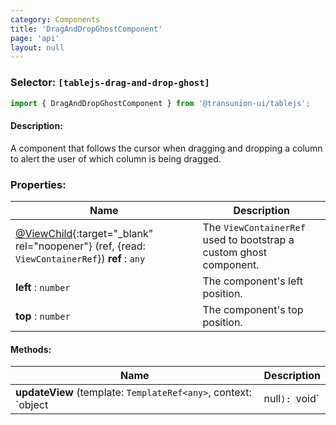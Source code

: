 ```yaml
---
category: Components
title: 'DragAndDropGhostComponent'
page: 'api'
layout: null
---
```


### Selector: `[tablejs-drag-and-drop-ghost]`
```typescript
import { DragAndDropGhostComponent } from '@transunion-ui/tablejs';
```

#### Description:

A component that follows the cursor when dragging and dropping a column to alert the user of which column is being dragged.

### Properties:

| Name          | Description   |
| ------------- | ------------- |
| [@ViewChild](https://angular.io/api/core/ViewChild){:target="_blank" rel="noopener"} (ref, {read: `ViewContainerRef`}) **ref** : `any` | The `ViewContainerRef` used to bootstrap a custom ghost component. |
| **left** : `number` | The component's left position. |
| **top** : `number` | The component's top position. |

#### Methods: 

| Name          | Description   |
| ------------- | ------------- |
| **updateView** (template: `TemplateRef<any>`, context: `object | null`): `void` | Resets the template and context that is rendered. |
